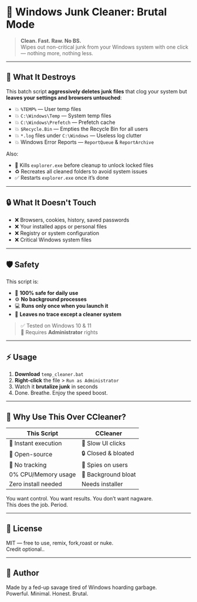 # 🧨 Windows Junk Cleaner: Brutal Mode

> **Clean. Fast. Raw. No BS.**  
> Wipes out non-critical junk from your Windows system with one click — nothing more, nothing less.

---

## 🔧 What It Destroys

This batch script **aggressively deletes junk files** that clog your system but **leaves your settings and browsers untouched**:

- 💥 `%TEMP%` — User temp files  
- 💥 `C:\Windows\Temp` — System temp files  
- 💥 `C:\Windows\Prefetch` — Prefetch cache  
- 💥 `$Recycle.Bin` — Empties the Recycle Bin for all users  
- 💥 `*.log` files under `C:\Windows` — Useless log clutter  
- 💥 Windows Error Reports — `ReportQueue` & `ReportArchive`  

Also:

- 🧠 Kills `explorer.exe` before cleanup to unlock locked files  
- ♻️ Recreates all cleaned folders to avoid system issues  
- ✅ Restarts `explorer.exe` once it’s done  

---

## 🔒 What It **Doesn't** Touch

- ❌ Browsers, cookies, history, saved passwords  
- ❌ Your installed apps or personal files  
- ❌ Registry or system configuration  
- ❌ Critical Windows system files  

---

## 🛡️ Safety

This script is:
- 🔐 **100% safe for daily use**
- ⚙️ **No background processes**
- 💻 **Runs only once when you launch it**
- 🧼 **Leaves no trace except a cleaner system**

> ✅ Tested on Windows 10 & 11  
> 🔐 Requires **Administrator** rights

---

## ⚡ Usage

1. **Download** `temp_cleaner.bat`  
2. **Right-click** the file > `Run as Administrator`  
3. Watch it **brutalize junk** in seconds  
4. Done. Breathe. Enjoy the speed boost.

---

## 🧠 Why Use This Over CCleaner?

| This Script            | CCleaner           |
|------------------------|--------------------|
| 🧨 Instant execution   | 🐌 Slow UI clicks  |
| 🧬 Open-source         | 🔒 Closed & bloated |
| 🚫 No tracking         | 👀 Spies on users   |
| 0% CPU/Memory usage    | 🐷 Background bloat |
| Zero install needed    | Needs installer     |

You want control. You want results. You don’t want nagware.  
This does the job. Period.

---

## 📜 License

MIT — free to use, remix, fork,roast or nuke.  
Credit optional..

---

## 🧠 Author

Made by a fed-up savage tired of Windows hoarding garbage.  
Powerful. Minimal. Honest. Brutal.

